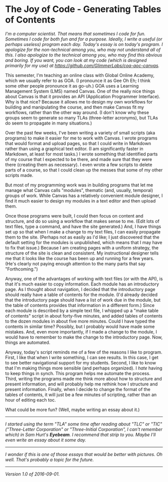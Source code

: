 The Joy of Code - Generating Tables of Contents
===============================================

*I'm a computer scientist.  That means that sometimes I code for fun.
Sometimes I code for both fun and for a purpose.  Ideally, I write a
useful (or perhaps useless) program each day.  Today's essay is on 
today's program. I apologize for the non-technical among you, who may
not understand all of this.  I also apologize to the technical
among you, who may find this obvious and boring.  If you want,
you can look at my code (which is designed primarily for my use) at
<https://github.com/GlimmerLabs/coa-aoc-canvas>.*

This semester, I'm teaching an online class with Global Online Academy,
which we usually refer to as GOA.  (I pronounce it as Gee Oh Eh; I think
some other people pronounce it as go-uh.)  GOA uses a Learning Management
System (LMS) named Canvas.  One of the really nice things about Canvas is
that it provides an API (Application Programmer Interface).  Why is that
nice?  Because it allows me to design my own workflows for building and
manipulating the course, and then make Canvas fit my workflows, rather
than the other way around.  (I don't know why these groups seem to 
generate so many TLAs (three-letter acronyms), but TLAs do seem to 
propagate in many situations.)

Over the past few weeks, I've been writing a variety of small scripts
(aka programs) to make it easier for me to work with Canvas.  I wrote
programs that would format and upload pages, so that I could write in
Markdown rather than using a graphical text editor.  (I am significantly
faster in Markdown, at least for most tasks.)  I wrote something that 
identified parts of my course that I expected to be there, and made 
sure that they were there (creating them as necessary).  I even wrote a
few scripts to delete parts of a course, so that I could clean up the
messes that some of my other scripts made.

But most of my programming work was in building programs that let me manage
what Canvas calls "modules", thematic (and, usually, temporal) groups of
work.  While Canvas has a relatively convenient module designer, I find it
much easier to design my modules in a text editor and then upload them.

Once those programs were built, I could then focus on content
and structure, and do so using a workflow that makes sense to me.
(Edit lots of text files, type a command, and have the site generated.)
And, I have things set up so that when I make a change to my text files,
I can easily propagate them to the site.  (Perhaps not as easily as
I'd like; I just discovered that the default setting for the modules is
unpublished, which means that I may have to fix that issue.)  Because I
am creating pages with a uniform strategy, the structure of the site is
clean and consistent.  My instructional designer tells me that it looks
like the course has been up and running for a few years.  (He's clearly
not paying enough attention to the many parts that say "Forthcoming.")

Anyway, one of the advantages of working with text files (or with the
API), is that it's much easier to copy information.  Each module has an
introductory page.  As I thought about navigation, I decided that the
introductory page should really have a table of contents for the module.
(I'd already decided that the introductory page should have a list of work
due in the module, but the table of contents provides that information
in a different form.)  Since each module is described by a simple text
file, I whipped up a "make table of contents" script in about forty-five
minutes, and added tables of contents to the dozen modules in about
five more minutes.  Could I have typed the contents in similar time?
Possibly, but I probably would have made some mistakes.  And, even more
importantly, if I made a change to the module, I would have to remember
to make the change to the introductory page.  Now, things are automated.

Anyway, today's script reminds me of a few of the reasons I like to program.
First, I like that when I write something, I can see results.  In this
case, I get to see better navigational support for my students.  Second,
I like to know that I'm making things more sensible (and perhaps organized).
I *hate* having to keep things in synch.  This program helps me automate
the process.  Third, writing the programs made me think more about how to
structure and present information, and will probably help me rethink how
I structure and present information.  Finally, when I decide to change
the format of the tables of contents, it will just be a few minutes of
scripting, rather than an hour of editing each toc.

What could be more fun?  (Well, maybe writing an essay about it.)

---

*I started using the term "TLA" some time after reading about "TLC" or
"TIC" ("Three-Letter Corporation" or "Three-Initial Corporation", I can't
remember which) in Sam Hurt's __Eyebeam__.  I recommend that strip to you.
Maybe I'll even write an essay about it some day.*

---

*I wonder if this is one of those essays that would be better with pictures.
Oh well.  That's probably a topic for the future.*

---

*Version 1.0 of 2016-09-01.*
